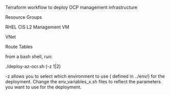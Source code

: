 Terraform workflow to deploy OCP management infrastructure

Resource Groups

RHEL CIS L2 Management VM

VNet 

Route Tables

from a bash shell, run:

./deploy-az-ocr.sh (-z 1|2)

-z allows you to select which environment to use ( defined in  ../env/) for the deployment.  Change the env_variables_x.sh files to reflect the parameters you want to use for the deployment.
